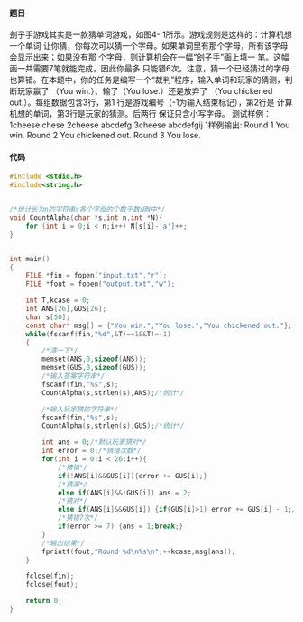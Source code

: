 #### 题目

刽子手游戏其实是一款猜单词游戏，如图4- 1所示。游戏规则是这样的：计算机想一个单词 让你猜，你每次可以猜一个字母。如果单词里有那个字母，所有该字母会显示出来；如果没有那 个字母，则计算机会在一幅“刽子手”画上填一 笔。这幅画一共需要7笔就能完成，因此你最多 只能错6次。注意，猜一个已经猜过的字母也算错。在本题中，你的任务是编写一个“裁判”程序，输入单词和玩家的猜测，判断玩家赢了 （You win.）、输了（You lose.）还是放弃了 （You chickened out.）。每组数据包含3行，第1 行是游戏编号（-1为输入结束标记），第2行是 计算机想的单词，第3行是玩家的猜测。后两行 保证只含小写字母。
测试样例：
1cheese chese
2cheese abcdefg
3cheese abcdefgij
1样例输出:
Round 1 You win.
Round 2 You chickened out.
Round 3 You lose.


#### 代码

```c
#include <stdio.h>
#include<string.h>


/*统计长为n的字符串s各个字母的个数于数组N中*/
void CountAlpha(char *s,int n,int *N){
    for (int i = 0;i < n;i++) N[s[i]-'a']++;
}


int main()
{
    FILE *fin = fopen("input.txt","r");
    FILE *fout = fopen("output.txt","w");

    int T,kcase = 0;
    int ANS[26],GUS[26];
    char s[50];
    const char* msg[] = {"You win.","You lose.","You chickened out."};
    while(fscanf(fin,"%d",&T)==1&&T!=-1)
    {
        /*清一下*/
        memset(ANS,0,sizeof(ANS));
        memset(GUS,0,sizeof(GUS));
        /*输入答案字符串*/
        fscanf(fin,"%s",s);
        CountAlpha(s,strlen(s),ANS);/*统计*/

        /*输入玩家猜的字符串*/
        fscanf(fin,"%s",s);
        CountAlpha(s,strlen(s),GUS);/*统计*/

        int ans = 0;/*默认玩家猜对*/
        int error = 0;/*猜错次数*/
        for(int i = 0;i < 26;i++){
            /*猜错*/
            if(!ANS[i]&&GUS[i]){error += GUS[i];}
            /*猜漏*/
            else if(ANS[i]&&!GUS[i]) ans = 2;
            /*猜对*/
            else if(ANS[i]&&GUS[i]) {if(GUS[i]>1) error += GUS[i] - 1;/*猜重复*/}
            /*猜错7次*/
            if(error >= 7) {ans = 1;break;}
        }
		/*输出结果*/
        fprintf(fout,"Round %d\n%s\n",++kcase,msg[ans]);
    }

    fclose(fin);
    fclose(fout);

    return 0;
}

```

### 